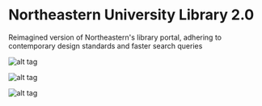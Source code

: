 # Northeastern University Library 2.0
Reimagined version of Northeastern's library portal, adhering to contemporary design standards and faster search queries

![alt tag](http://chintansh.com/img/portfolio/w1p1.png)

![alt tag](http://chintansh.com/img/portfolio/w1p2.png)

![alt tag](http://chintansh.com/img/portfolio/w1p3.png)
